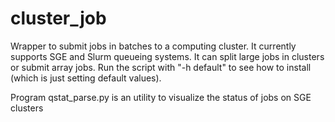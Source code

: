 # cluster_job
Wrapper to submit jobs in batches to a computing cluster. It currently supports SGE and Slurm queueing systems.
It can split large jobs in clusters or submit array jobs. Run the script with "-h default" to see how to install (which is just setting default values).

Program qstat_parse.py is an utility to visualize the status of jobs on SGE clusters